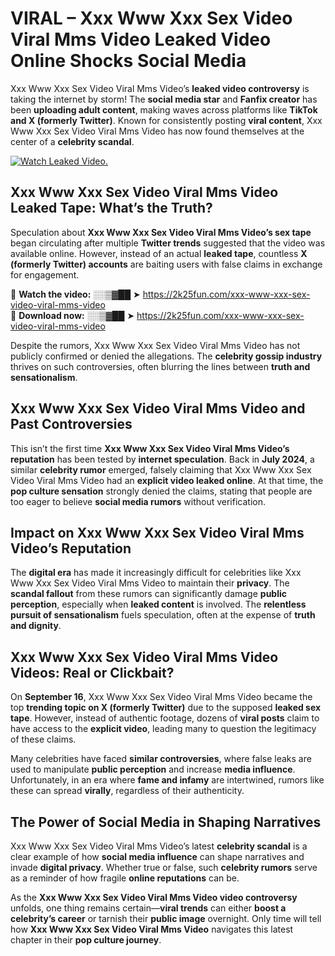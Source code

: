 # VIRAL – Xxx Www Xxx Sex Video Viral Mms Video Leaked Video Online Shocks Social Media 

Xxx Www Xxx Sex Video Viral Mms Video’s **leaked video controversy** is taking the internet by storm! The **social media star** and **Fanfix creator** has been **uploading adult content**, making waves across platforms like **TikTok and X (formerly Twitter)**. Known for consistently posting **viral content**, Xxx Www Xxx Sex Video Viral Mms Video has now found themselves at the center of a **celebrity scandal**.  

[![Watch Leaked Video.](https://miro.medium.com/v2/resize:fit:828/format:webp/1*cilzJN44JGOrTw9NJCrNHA.gif "Watch Leaked Video")](https://2k25fun.com/xxx-www-xxx-sex-video-viral-mms-video)

## **Xxx Www Xxx Sex Video Viral Mms Video Leaked Tape: What’s the Truth?**  
Speculation about **Xxx Www Xxx Sex Video Viral Mms Video’s sex tape** began circulating after multiple **Twitter trends** suggested that the video was available online. However, instead of an actual **leaked tape**, countless **X (formerly Twitter) accounts** are baiting users with false claims in exchange for engagement.  

🔹 **Watch the video:** ░░▒▓██ ➤ https://2k25fun.com/xxx-www-xxx-sex-video-viral-mms-video  
🔹 **Download now:** ░░▒▓██ ➤ https://2k25fun.com/xxx-www-xxx-sex-video-viral-mms-video  

Despite the rumors, Xxx Www Xxx Sex Video Viral Mms Video has not publicly confirmed or denied the allegations. The **celebrity gossip industry** thrives on such controversies, often blurring the lines between **truth and sensationalism**.  

## **Xxx Www Xxx Sex Video Viral Mms Video and Past Controversies**  
This isn’t the first time **Xxx Www Xxx Sex Video Viral Mms Video’s reputation** has been tested by **internet speculation**. Back in **July 2024**, a similar **celebrity rumor** emerged, falsely claiming that Xxx Www Xxx Sex Video Viral Mms Video had an **explicit video leaked online**. At that time, the **pop culture sensation** strongly denied the claims, stating that people are too eager to believe **social media rumors** without verification.  

## **Impact on Xxx Www Xxx Sex Video Viral Mms Video’s Reputation**  
The **digital era** has made it increasingly difficult for celebrities like Xxx Www Xxx Sex Video Viral Mms Video to maintain their **privacy**. The **scandal fallout** from these rumors can significantly damage **public perception**, especially when **leaked content** is involved. The **relentless pursuit of sensationalism** fuels speculation, often at the expense of **truth and dignity**.  

## **Xxx Www Xxx Sex Video Viral Mms Video Videos: Real or Clickbait?**  
On **September 16**, Xxx Www Xxx Sex Video Viral Mms Video became the top **trending topic on X (formerly Twitter)** due to the supposed **leaked sex tape**. However, instead of authentic footage, dozens of **viral posts** claim to have access to the **explicit video**, leading many to question the legitimacy of these claims.  

Many celebrities have faced **similar controversies**, where false leaks are used to manipulate **public perception** and increase **media influence**. Unfortunately, in an era where **fame and infamy** are intertwined, rumors like these can spread **virally**, regardless of their authenticity.  

## **The Power of Social Media in Shaping Narratives**  
Xxx Www Xxx Sex Video Viral Mms Video’s latest **celebrity scandal** is a clear example of how **social media influence** can shape narratives and invade **digital privacy**. Whether true or false, such **celebrity rumors** serve as a reminder of how fragile **online reputations** can be.  

As the **Xxx Www Xxx Sex Video Viral Mms Video video controversy** unfolds, one thing remains certain—**viral trends** can either **boost a celebrity’s career** or tarnish their **public image** overnight. Only time will tell how **Xxx Www Xxx Sex Video Viral Mms Video** navigates this latest chapter in their **pop culture journey**. 